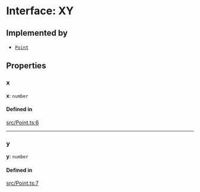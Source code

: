 # Interface: XY

## Implemented by

- [`Point`](/apidocs/classes/Point.md)

## Properties

### x

 **x**: `number`

#### Defined in

[src/Point.ts:6](https://github.com/fabricjs/fabric.js/blob/078809453/src/Point.ts#L6)

___

### y

 **y**: `number`

#### Defined in

[src/Point.ts:7](https://github.com/fabricjs/fabric.js/blob/078809453/src/Point.ts#L7)

